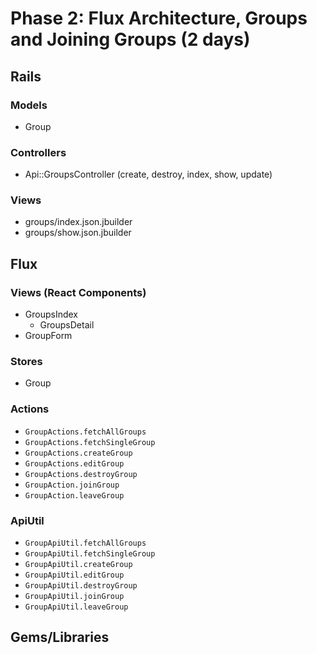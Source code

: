 # Phase 2: Flux Architecture, Groups and Joining Groups (2 days)

## Rails
### Models
* Group

### Controllers
* Api::GroupsController (create, destroy, index, show, update)

### Views
* groups/index.json.jbuilder
* groups/show.json.jbuilder

## Flux
### Views (React Components)
* GroupsIndex
  - GroupsDetail
* GroupForm

### Stores
* Group

### Actions
* `GroupActions.fetchAllGroups`
* `GroupActions.fetchSingleGroup`
* `GroupActions.createGroup`
* `GroupActions.editGroup`
* `GroupActions.destroyGroup`
* `GroupAction.joinGroup`
* `GroupAction.leaveGroup`

### ApiUtil
* `GroupApiUtil.fetchAllGroups`
* `GroupApiUtil.fetchSingleGroup`
* `GroupApiUtil.createGroup`
* `GroupApiUtil.editGroup`
* `GroupApiUtil.destroyGroup`
* `GroupApiUtil.joinGroup`
* `GroupApiUtil.leaveGroup`

## Gems/Libraries
